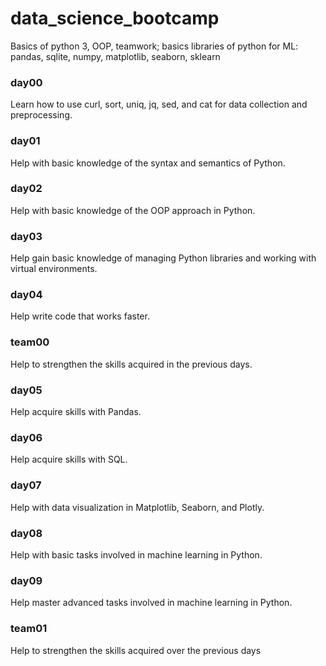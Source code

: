 # data_science_bootcamp
Basics of python 3, OOP, teamwork; basics libraries of python for ML: pandas, sqlite, numpy, matplotlib, seaborn, sklearn

### day00
Learn how to use curl, sort, uniq, jq, sed, and cat for data collection and preprocessing.
### day01
Help with basic knowledge of the syntax and semantics of Python.
### day02
Help with basic knowledge of the OOP approach in Python.
### day03
Help gain basic knowledge of managing Python libraries and working with virtual environments.
### day04
Help write code that works faster.
### team00
Help to strengthen the skills acquired in the previous days.

### day05
Help acquire skills with Pandas.
### day06
Help acquire skills with SQL.
### day07
Help with data visualization in Matplotlib, Seaborn, and Plotly.
### day08
Help with basic tasks involved in machine learning in Python.
### day09
Help master advanced tasks involved in machine learning in Python.
### team01
Help to strengthen the skills acquired over the previous days